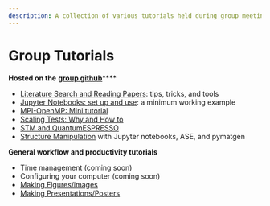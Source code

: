 ```yaml
---
description: A collection of various tutorials held during group meetings
---
```


# Group Tutorials

**Hosted on the** [**group github**](https://github.com/wangmatgroup)****

* [Literature Search and Reading Papers](https://github.com/wangmatgroup/tutorials/tree/main/LitSearch): tips, tricks, and tools
* [Jupyter Notebooks: set up and use](https://github.com/wangmatgroup/tutorials/blob/main/Structure-manipulation/Tutorial-Jupyter%20Notebook%20and%20Python%20set%20up.ipynb): a minimum working example
* [MPI-OpenMP: Mini tutorial](https://github.com/wangmatgroup/tutorials/tree/main/MPI-OpenMP)
* [Scaling Tests: Why and How to](https://github.com/wangmatgroup/tutorials/tree/main/Supercomputer-scaling)
* [STM and QuantumESPRESSO](https://github.com/wangmatgroup/tutorials/tree/main/QE-STM-postprocessing)
* [Structure Manipulation](https://github.com/wangmatgroup/tutorials/tree/main/Structure-manipulation) with Jupyter notebooks, ASE, and pymatgen

**General workflow and productivity tutorials**

* Time management (coming soon)
* Configuring your computer (coming soon)
* [Making Figures/images](https://github.com/wangmatgroup/tutorials/tree/main/Figure-making)
* [Making Presentations/Posters](https://github.com/wangmatgroup/tutorials/tree/main/PresentationPoster)
